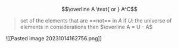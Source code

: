 $$\overline A \text{ or } A^C$$
>set of the elements that are ==not== in $A$ 
>	if $U$: the universe of elements in considerations then $\overline A = U - A$ 

![[Pasted image 20231014162756.png]]

